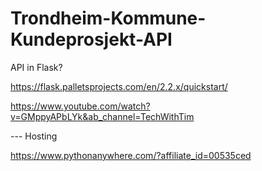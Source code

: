 # Trondheim-Kommune-Kundeprosjekt-API

API in Flask?


https://flask.palletsprojects.com/en/2.2.x/quickstart/ 

https://www.youtube.com/watch?v=GMppyAPbLYk&ab_channel=TechWithTim 


--- Hosting

https://www.pythonanywhere.com/?affiliate_id=00535ced 